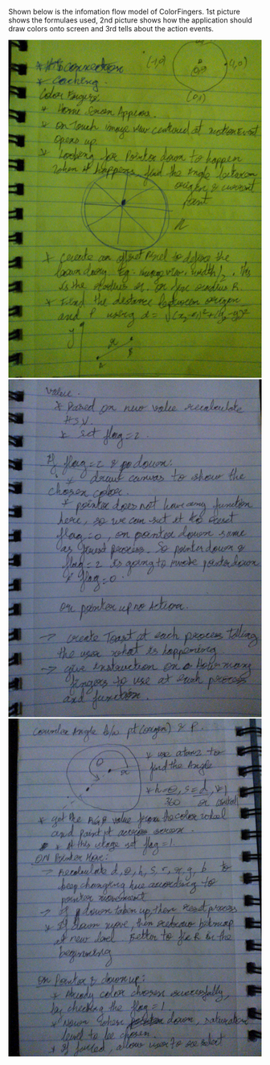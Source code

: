 Shown below is the infomation flow model of ColorFingers. 1st picture shows the formulaes used, 2nd picture shows how the application should draw colors onto screen and 3rd tells about the action events.

![flow_1](../project_images/WP_000442.jpg?raw=true "flow_1")
![flow_2](../project_images/WP_000443.jpg?raw=true "flow_2")
![flow_3](../project_images/WP_000444.jpg?raw=true "flow_3")
